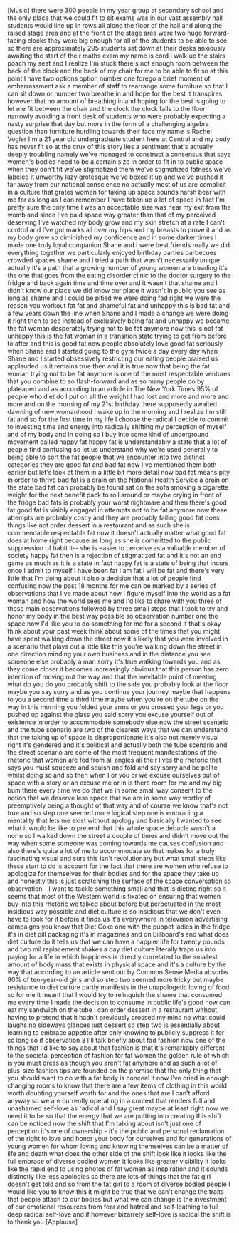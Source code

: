 
[Music]
there were 300 people in my year group
at secondary school and the only place
that we could fit to sit exams was in
our vast assembly hall students would
line up in rows all along the floor of
the hall and along the raised stage area
and at the front of the stage area were
two huge forward-facing clocks they were
big enough for all of the students to be
able to see so there are approximately
295 students sat down at their desks
anxiously awaiting the start of their
maths exam
my name is cord I walk up the stairs
poach my seat and I realize I&#39;m stuck
there&#39;s not enough room between the back
of the clock and the back of my chair
for me to be able to fit so at this
point I have two options option number
one forego a brief moment of
embarrassment ask a member of staff to
rearrange some furniture so that I can
sit down or number two
breathe in and hope for the best it
transpires however that no amount of
breathing in and hoping for the best is
going to let me fit between the chair
and the clock the clock falls to the
floor narrowly avoiding a front desk of
students who were probably expecting a
nasty surprise that day but more in the
form of a challenging algebra question
than furniture hurdling towards their
face my name is Rachel Vogler I&#39;m a 21
year old undergraduate student here at
Central and my body has never fit so at
the crux of this story lies a sentiment
that&#39;s actually deeply troubling namely
we&#39;ve managed to construct a consensus
that says women&#39;s bodies need to be a
certain size in order to fit in to
public space when they don&#39;t fit
we&#39;ve stigmatized them we&#39;ve stigmatized
fatness
we&#39;ve labeled it unworthy lazy grotesque
we&#39;ve boxed it up and we&#39;ve pushed it
far away from our national conscience no
actually most of us are complicit in a
culture that grates women for taking up
space sounds harsh bear with me for as
long as I can remember I have taken up a
lot of space in fact I&#39;m pretty sure the
only time I was an acceptable size was
near my exit from the womb and since
I&#39;ve paid space way greater than that of
my perceived deserving I&#39;ve watched my
body grow and my skin stretch at a rate
I can&#39;t control and I&#39;ve got marks all
over my hips and my breasts to prove it
and as my body grew so diminished my
confidence and in some darker times I
made one truly loyal companion Shane and
I were best friends really we did
everything together we particularly
enjoyed birthday parties barbecues
crowded spaces shame and I tried a path
that wasn&#39;t necessarily unique actually
it&#39;s a path that a growing number of
young women are treading it&#39;s the one
that goes from the eating disorder
clinic to the doctor surgery to the
fridge and back again time and time over
and it wasn&#39;t that shame and I didn&#39;t
know our place we did know our place it
wasn&#39;t in public you see as long as
shame and I could be pitied we were
doing fad right we were the reason you
workout fat fat and shameful fat and
unhappy this is bad fat and a few years
down the line when Shane and I made a
change we were doing it right then to
see instead of exclusively being fat and
unhappy we became the fat woman
desperately trying not to be fat anymore
now this is not fat unhappy
this is the fat woman in a transition
state trying to get from before to after
and this is good fat
now people absolutely love good fat
seriously when Shane and I started going
to the gym twice a day every day when
Shane and I started obsessively
restricting our eating people praised us
applauded us it remains true then and it
is true now that being the fat woman
trying not to be fat anymore is one of
the most respectable ventures that you
combine to so flash-forward and as so
many people do by plateaued and as
according to an article in The New York
Times 95% of people who diet do I put on
all the weight I had lost and more and
more and more and on the morning of my
21st birthday there supposedly awaited
dawning of new womanhood I wake up in
the morning and I realize I&#39;m still fat
and so for the first time in my life I
choose the radical I decide to commit to
investing time and energy into radically
shifting my perception of myself and of
my body and in doing so I buy into some
kind of underground movement called
happy fat happy fat is understandably a
state that a lot of people find
confusing so let us understand why we&#39;re
used generally to being able to sort the
fat people that we encounter into two
distinct categories they are good fat
and bad fat now I&#39;ve mentioned them both
earlier but let&#39;s look at them in a
little bit more detail now bad fat means
pity in order to thrive bad fat is a
drain on the National Health Service a
drain on the state bad fat can probably
be found sat on the sofa smoking a
cigarette weight
for the next benefit pack to roll around
or maybe crying in front of the fridge
bad fats is probably your worst
nightmare
and then there&#39;s good fat good fat is
visibly engaged in attempts not to be
fat anymore
now these attempts are probably costly
and they are probably failing good fat
does things like not order dessert in a
restaurant and as such she is
commendable respectable fat now it
doesn&#39;t actually matter what good fat
does at home right because as long as
she is committed to the public
suppression of habit it-- she is easier
to perceive as a valuable member of
society happy fat then is a rejection of
stigmatized fat and it&#39;s not an end game
as much as it is a state in fact happy
fat is a state of being that incurs once
I admit to myself I have been fat I am
fat I will be fat and there&#39;s very
little that I&#39;m doing about it also a
decision that a lot of people find
confusing now the past 18 months for me
can be marked by a series of
observations that I&#39;ve made about how I
figure myself into the world as a fat
woman and how the world sees me and I&#39;d
like to share with you three of those
main observations followed by three
small steps that I took to try and honor
my body in the best way possible
so observation number one the space now
I&#39;d like you to do something for me for
a second if that&#39;s okay think about your
past week think about some of the times
that you might have spent walking down
the street now it&#39;s likely that you were
involved in a scenario that plays out a
little like this you&#39;re walking down the
street in one direction minding your own
business and in the distance you see
someone else probably a man
sorry it&#39;s true walking towards you and
as they come closer it becomes
increasingly obvious that this person
has zero intention of moving out the way
and that the inevitable point of meeting
what do you do you probably shift to the
side you probably look at the floor
maybe you say sorry and as you continue
your journey maybe that happens to you a
second time a third time maybe when
you&#39;re on the tube on the way in this
morning you folded your arms or you
crossed your legs or you pushed up
against the glass you said sorry you
excuse yourself out of existence in
order to accommodate somebody else now
the street scenario and the tube
scenario are two of the clearest ways
that we can understand that the taking
up of space is disproportionate it&#39;s
also not merely visual right it&#39;s
gendered and it&#39;s political and actually
both the tube scenario and the street
scenario are some of the most frequent
manifestations of the rhetoric that
women are fed from all angles all their
lives the rhetoric that says you must
squeeze and squish and fold and say
sorry and be polite whilst doing so and
so then when I or you or we excuse
ourselves out of space with a story or
an excuse me or in is there room for me
and my big bum there every time we do
that we in some small way consent to the
notion that we deserve less space that
we are in some way worthy of
preemptively being a thought of that way
and of course we know that&#39;s not true
and so step one seemed more logical step
one is embracing a mentality that lets
me exist without apology and basically I
wanted to see what it would be like to
pretend that this whole space debacle
wasn&#39;t a norm so I walked down the
street a couple of times and didn&#39;t move
out the way when some someone was coming
towards me causes confusion and also
there&#39;s quite a lot of me to accommodate
so that makes for a truly fascinating
visual
and sure this isn&#39;t revolutionary but
what small steps like these start to do
is account for the fact that there are
women who refuse to apologize for
themselves for their bodies and for the
space they take up and honestly this is
just scratching the surface of the space
conversation so observation - I want to
tackle something small and that is
dieting right so it seems that most of
the Western world is fixated on ensuring
that women buy into this rhetoric we
talked about before but perpetuated in
the most insidious way possible and diet
culture is so insidious that we don&#39;t
even have to look for it before it finds
us it&#39;s everywhere in television
advertising campaigns you know that Diet
Coke one with the puppet ladies in the
fridge it&#39;s in diet pill packaging it&#39;s
in magazines and on Billboard&#39;s and what
does diet culture do it tells us that we
can have a happier life for twenty
pounds and two mil replacement shakes a
day diet culture literally traps us into
paying for a life in which happiness is
directly correlated to the smallest
amount of body mass that exists in
physical space and it&#39;s a culture by the
way that according to an article sent
out by Common Sense Media absorbs 80% of
ten-year-old girls and so step two
seemed more tricky but maybe resistance
to diet culture partly manifests in the
unapologetic loving of food so for me it
meant that I would try to relinquish the
shame that consumed me every time I made
the decision to consume in public life&#39;s
good now can eat my sandwich on the tube
I can order dessert
in a restaurant without having to
pretend that it hadn&#39;t previously
crossed my mind no what could laughs no
sideways glances just dessert
so step two is essentially about
learning to embrace appetite after only
knowing to publicly suppress it for so
long
so if observation 3 I&#39;ll talk briefly
about fad fashion now one of the things
that I&#39;d like to say about that fashion
is that it&#39;s remarkably different to the
societal perception of fashion for fat
women the golden rule of which is you
must dress as though you aren&#39;t fat
anymore
and as such a lot of plus-size fashion
tips are founded on the premise that the
only thing that you should want to do
with a fat body is conceal it now I&#39;ve
cried in enough changing rooms to know
that there are a few items of clothing
in this world worth doubting yourself
worth for and the ones that are I can&#39;t
afford anyway so we are currently
operating in a context that renders full
and unashamed self-love as radical and I
say great maybe at least right now we
need it to be so that the energy that we
are putting into creating this shift can
be noticed now the shift that I&#39;m
talking about isn&#39;t just one of
perception it&#39;s one of ownership - it&#39;s
the public and personal reclamation of
the right to love and honor your body
for ourselves and for generations of
young women for whom loving and knowing
themselves can be a matter of life and
death what does the other side of the
shift look like it looks like the full
embrace of diverse bodied women it looks
like greater visibility
it looks like the rapid end to using
photos of fat women as inspiration and
it sounds distinctly like less apologies
so there are lots of things that the fat
girl doesn&#39;t get told and so from the
fat girl to a room of diverse bodied
people I would like you to know this it
might be true that we can&#39;t change the
traits that people attach to our bodies
but what we can change is the investment
of our emotional resources from fear and
hatred and self-loathing to full deep
radical self-love and if however
bizarrely self-love is radical the shift
is to thank you
[Applause]
